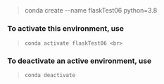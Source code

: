 ## 
> conda create --name flaskTest06 python=3.8 <br>
### To activate this environment, use <br>
>     conda activate flaskTest06 <br>
### To deactivate an active environment, use <br>
>     conda deactivate
